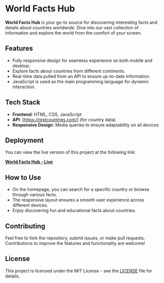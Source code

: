 # World Facts Hub

**World Facts Hub** is your go-to source for discovering interesting facts and details about countries worldwide. Dive into our vast collection of information and explore the world from the comfort of your screen.

## Features

- Fully responsive design for seamless experience on both mobile and desktop.
- Explore facts about countries from different continents.
- Real-time data pulled from an API to ensure up-to-date information.
- JavaScript is used as the main programming language for dynamic interaction.

## Tech Stack

- **Frontend**: HTML, CSS, JavaScript
- **API**: [https://restcountries.com/] (for country data)
- **Responsive Design**: Media queries to ensure adaptability on all devices

## Deployment

You can view the live version of this project at the following link:

[**World Facts Hub - Live**](https://rameshedirisinghe.github.io/World-Facts-Hub/)


## How to Use

- On the homepage, you can search for a specific country or browse through various facts.
- The responsive layout ensures a smooth user experience across different devices.
- Enjoy discovering fun and educational facts about countries.

## Contributing

Feel free to fork the repository, submit issues, or make pull requests. Contributions to improve the features and functionality are welcome!

## License

This project is licensed under the MIT License - see the [LICENSE](https://orcid.org/0009-0003-8543-267X) file for details.


